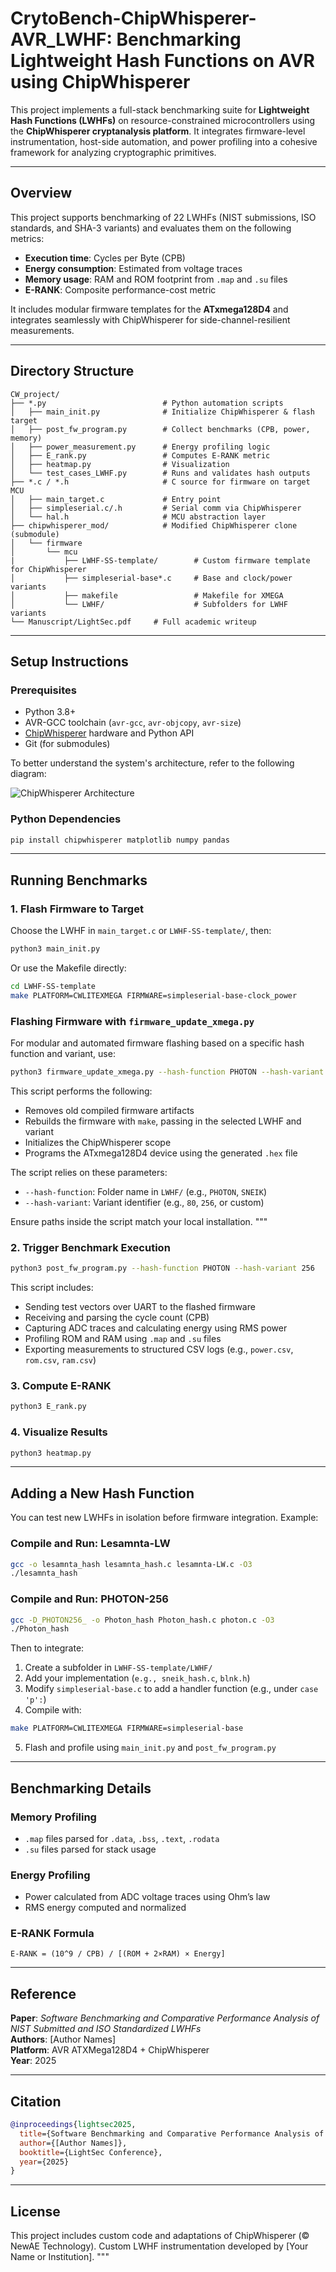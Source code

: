# CrytoBench-ChipWhisperer-AVR_LWHF: Benchmarking Lightweight Hash Functions on AVR using ChipWhisperer

This project implements a full-stack benchmarking suite for **Lightweight Hash Functions (LWHFs)** on resource-constrained microcontrollers using the **ChipWhisperer cryptanalysis platform**. It integrates firmware-level instrumentation, host-side automation, and power profiling into a cohesive framework for analyzing cryptographic primitives.

---

## Overview

This project supports benchmarking of 22 LWHFs (NIST submissions, ISO standards, and SHA-3 variants) and evaluates them on the following metrics:

- **Execution time**: Cycles per Byte (CPB)
- **Energy consumption**: Estimated from voltage traces
- **Memory usage**: RAM and ROM footprint from `.map` and `.su` files
- **E-RANK**: Composite performance-cost metric

It includes modular firmware templates for the **ATxmega128D4** and integrates seamlessly with ChipWhisperer for side-channel-resilient measurements.

---

## Directory Structure

```
CW_project/
├── *.py                          # Python automation scripts
│   ├── main_init.py              # Initialize ChipWhisperer & flash target
│   ├── post_fw_program.py        # Collect benchmarks (CPB, power, memory)
│   ├── power_measurement.py      # Energy profiling logic
│   ├── E_rank.py                 # Computes E-RANK metric
│   ├── heatmap.py                # Visualization
│   └── test_cases_LWHF.py        # Runs and validates hash outputs
├── *.c / *.h                     # C source for firmware on target MCU
│   ├── main_target.c             # Entry point
│   ├── simpleserial.c/.h         # Serial comm via ChipWhisperer
│   └── hal.h                     # MCU abstraction layer
├── chipwhisperer_mod/            # Modified ChipWhisperer clone (submodule)
│   └── firmware
│       └── mcu
|           ├── LWHF-SS-template/        # Custom firmware template for ChipWhisperer
│           ├── simpleserial-base*.c     # Base and clock/power variants
│           ├── makefile                 # Makefile for XMEGA
│           └── LWHF/                    # Subfolders for LWHF variants 
└── Manuscript/LightSec.pdf     # Full academic writeup
```

---

## Setup Instructions

### Prerequisites

- Python 3.8+
- AVR-GCC toolchain (`avr-gcc`, `avr-objcopy`, `avr-size`)
- [ChipWhisperer](https://newae.com/tools/chipwhisperer/) hardware and Python API
- Git (for submodules)

To better understand the system's architecture, refer to the following diagram:

![ChipWhisperer Architecture](Manuscript/Arch_Chipwhisperer.png)

### Python Dependencies

```bash
pip install chipwhisperer matplotlib numpy pandas
```

---

## Running Benchmarks

### 1. Flash Firmware to Target

Choose the LWHF in `main_target.c` or `LWHF-SS-template/`, then:

```bash
python3 main_init.py
```

Or use the Makefile directly:

```bash
cd LWHF-SS-template
make PLATFORM=CWLITEXMEGA FIRMWARE=simpleserial-base-clock_power
```

### Flashing Firmware with `firmware_update_xmega.py`

For modular and automated firmware flashing based on a specific hash function and variant, use:

```bash
python3 firmware_update_xmega.py --hash-function PHOTON --hash-variant 256
```

This script performs the following:
- Removes old compiled firmware artifacts
- Rebuilds the firmware with `make`, passing in the selected LWHF and variant
- Initializes the ChipWhisperer scope
- Programs the ATxmega128D4 device using the generated `.hex` file

The script relies on these parameters:
- `--hash-function`: Folder name in `LWHF/` (e.g., `PHOTON`, `SNEIK`)
- `--hash-variant`: Variant identifier (e.g., `80`, `256`, or custom)

Ensure paths inside the script match your local installation.
"""

### 2. Trigger Benchmark Execution

```bash
python3 post_fw_program.py --hash-function PHOTON --hash-variant 256
```

This script includes:
- Sending test vectors over UART to the flashed firmware
- Receiving and parsing the cycle count (CPB)
- Capturing ADC traces and calculating energy using RMS power
- Profiling ROM and RAM using `.map` and `.su` files
- Exporting measurements to structured CSV logs (e.g., `power.csv`, `rom.csv`, `ram.csv`)

### 3. Compute E-RANK

```bash
python3 E_rank.py
```

### 4. Visualize Results

```bash
python3 heatmap.py
```

---

## Adding a New Hash Function

You can test new LWHFs in isolation before firmware integration. Example:

###  Compile and Run: Lesamnta-LW
```bash
gcc -o lesamnta_hash lesamnta_hash.c lesamnta-LW.c -O3
./lesamnta_hash
```

### Compile and Run: PHOTON-256
```bash
gcc -D_PHOTON256_ -o Photon_hash Photon_hash.c photon.c -O3
./Photon_hash
```

Then to integrate:

1. Create a subfolder in `LWHF-SS-template/LWHF/`
2. Add your implementation (`e.g., sneik_hash.c`, `blnk.h`)
3. Modify `simpleserial-base.c` to add a handler function (e.g., under `case 'p':`)
4. Compile with:
```bash
make PLATFORM=CWLITEXMEGA FIRMWARE=simpleserial-base
```
5. Flash and profile using `main_init.py` and `post_fw_program.py`

---

## Benchmarking Details

### Memory Profiling

- `.map` files parsed for `.data`, `.bss`, `.text`, `.rodata`
- `.su` files parsed for stack usage

### Energy Profiling

- Power calculated from ADC voltage traces using Ohm’s law
- RMS energy computed and normalized

### E-RANK Formula

```text
E-RANK = (10^9 / CPB) / [(ROM + 2×RAM) × Energy]
```

---

## Reference

**Paper**: *Software Benchmarking and Comparative Performance Analysis of NIST Submitted and ISO Standardized LWHFs*  
**Authors**: [Author Names]  
**Platform**: AVR ATXMega128D4 + ChipWhisperer  
**Year**: 2025

---

## Citation

```bibtex
@inproceedings{lightsec2025,
  title={Software Benchmarking and Comparative Performance Analysis of NIST Submitted and ISO Standardized Lightweight Hash Functions},
  author={[Author Names]},
  booktitle={LightSec Conference},
  year={2025}
}
```

---

## License

This project includes custom code and adaptations of ChipWhisperer (© NewAE Technology). Custom LWHF instrumentation developed by [Your Name or Institution].
"""

